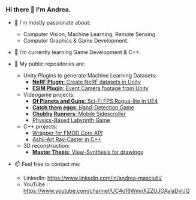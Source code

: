 ### Hi there 👋 I'm Andrea.

- 💬 I'm mostly passionate about:
    - Computer Vision, Machine Learning, Remote Sensing.
    - Computer Graphics & Game Development.

- 🌱 I’m currently learning Game Development & C++.

- 👯 My public repositories are:
    - Unity Plugins to generate Machine Learning Datasets:
        - [**NeRF Plugin**: Create NeRF datasets in Unity](https://github.com/AndreaMas/nerf-dataset-creator-plugin)
        - [**ESIM Plugin**: Event Camera footage from Unity](https://github.com/AndreaMas/esim-in-unity)
    - Videogame projects:
        - [**Of Planets and Guns**: Sci-Fi FPS Rogue-lite in UE4](https://gitlab.com/bug-society/of-planets-and-guns/-/tree/develop)
        - [**Catch them eggs**: Hand-Detection Game](https://github.com/AndreaMas/HCI_project_build)
        - [**Chubby Runners**: Mobile Sidescroller](https://github.com/Martiriak/Stickman-Project)
        - [Physics-Based Labyrinth Game](https://github.com/AndreaMas/Physics-Based-Labyrinth-Game)
    - C++ projects:
        - [Wrapper for FMOD Core API](https://github.com/AndreaMas/FMOD-API-Core-Wrapper)
        - [Ashii-Art Ray-Caster in C++](https://github.com/AndreaMas/cpp-basic-raytracer)
    - 3D reconstruction:
        - [**Master Thesis**: View-Synthesis for drawings](https://github.com/AndreaMas/ict-master-thesis)

- 📫 Feel free to contact me:
    - LinkedIn: https://www.linkedin.com/in/andrea-masciulli/
    - YouTube : https://www.youtube.com/channel/UC4o16WmnXZZUJOAylaDvlJQ
    


<!--

- Website : [Work in progress]

**AndreaMas/AndreaMas** is a ✨ _special_ ✨ repository because its `README.md` (this file) appears on your GitHub profile.

Here are some ideas to get you started:

- 🔭 I’m currently working on ...
- 🌱 I’m currently learning ...
- 👯 I’m looking to collaborate on ...
- 🤔 I’m looking for help with ...
- 💬 Ask me about ...
- 📫 How to reach me: ...
- 😄 Pronouns: ...
- ⚡ Fun fact: ...
-->
